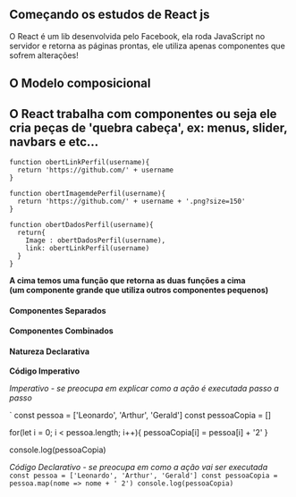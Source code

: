 ## Começando os estudos de React js

<p>O React é um lib desenvolvida pelo Facebook, ela roda JavaScript no servidor e retorna as páginas prontas, ele utiliza apenas componentes que sofrem alterações!    
</p>

## O Modelo composicional

## O React trabalha com componentes ou seja ele cria peças de 'quebra cabeça', ex: menus, slider, navbars e etc...

 
    function obertLinkPerfil(username){
      return 'https://github.com/' + username
    }

    function obertImagemdePerfil(username){
      return 'https://github.com/' + username + '.png?size=150'
    }

    function obertDadosPerfil(username){
      return{
        Image : obertDadosPerfil(username),
        link: obertLinkPerfil(username)
      }
    } 

<strong>A cima temos uma função que retorna as duas funções a cima <br>
(um componente grande que utiliza outros componentes pequenos)</strong>

<h4>Componentes Separados</h4>

<main/>
<article/>
<sidebar/>

<h4>Componentes Combinados</h4>

<main>
<article/>
<sidebar/>
</main>

<h4>Natureza Declarativa</h4>

<strong>Código Imperativo</strong>

<i>Imperativo - se preocupa em explicar como a ação é executada passo a passo</i>

`
   const pessoa = ['Leonardo', 'Arthur', 'Gerald']
   const pessoaCopia = []

   for(let i = 0; i < pessoa.length; i++){
    pessoaCopia[i] = pessoa[i] + '2'
   }

   console.log(pessoaCopia)`
`
 
 <i>Código Declarativo - se preocupa em como a ação vai ser executada</i>
`  const pessoa = ['Leonardo', 'Arthur', 'Gerald']
   const pessoaCopia = pessoa.map(nome => nome + ' 2')
   console.log(pessoaCopia)
`



